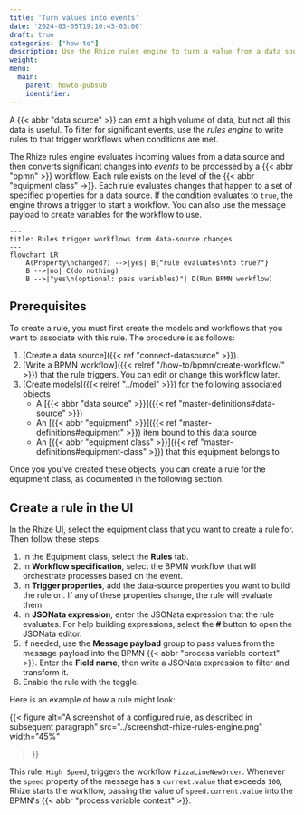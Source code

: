```yaml
---
title: 'Turn values into events'
date: '2024-03-05T19:10:43-03:00'
draft: true
categories: ["how-to"]
description: Use the Rhize rules engine to turn a value from a data source into an event for orchestration
weight:
menu:
  main:
    parent: howto-pubsub
    identifier:
---
```


A {{< abbr "data source" >}}  can emit a high volume of data,
but not all this data is useful.
To filter for significant events, use the _rules engine_ to write rules to that trigger workflows when conditions are met.

The Rhize rules engine evaluates incoming values from a data source and then converts significant changes into _events_ to be processed by a {{< abbr "bpmn" >}} workflow.
Each rule exists on the level of the {{< abbr "equipment class" ->}}.
Each rule evaluates changes that happen to a set of specified properties for a data source.
If the condition evaluates to `true`, the engine throws a trigger to start a workflow.
You can also use the message payload to create variables for the workflow to use.


```mermaid
---
title: Rules trigger workflows from data-source changes
---
flowchart LR
    A(Property\nchanged?) -->|yes| B{"rule evaluates\nto true?"}
    B -->|no| C(do nothing)
    B -->|"yes\n(optional: pass variables)"| D(Run BPMN workflow)
```

## Prerequisites

To create a rule, you must first create the models and workflows that you want to associate with this rule.
The procedure is as follows:
1. [Create a data source]({{< ref "connect-datasource" >}}).
1. [Write a BPMN workflow]({{< relref "/how-to/bpmn/create-workflow/" >}}) that the rule triggers. You can edit or change this workflow later.
1. [Create models]({{< relref "../model" >}}) for the following associated objects
    - A [{{< abbr "data source" >}}]({{< ref "master-definitions#data-source" >}})
    - An [{{< abbr "equipment" >}}]({{< ref "master-definitions#equipment" >}}) item bound to this data source
    - An [{{< abbr "equipment class" >}}]({{< ref "master-definitions#equipment-class" >}}) that this equipment belongs to

Once you you've created these objects, you can create a rule for the equipment class, as documented in the following section.

## Create a rule in the UI

In the Rhize UI, select the equipment class that you want to create a rule for.
Then follow these steps:

1. In the Equipment class, select the **Rules** tab.
1. In **Workflow specification**, select the BPMN workflow that will orchestrate processes based on the event.
1. In **Trigger properties**, add the data-source properties you want to build the rule on. If any of these properties change, the rule will evaluate them.
1. In **JSONata expression**, enter the JSONata expression that the rule evaluates. For help building expressions, select the **#** button to open the JSONata editor.
1. If needed, use the **Message payload** group to pass values from the message payload into the BPMN {{< abbr "process variable context" >}}. Enter the **Field name**, then write a JSONata expression to filter and transform it.
1. Enable the rule with the toggle.

Here is an example of how a rule might look:

{{< figure
alt="A screenshot of a configured rule, as described in subsequent paragraph"
src="../screenshot-rhize-rules-engine.png"
width="45%"
>}}

This rule, `High Speed`, triggers the workflow `PizzaLineNewOrder`.
Whenever the `speed` property of the message has a `current.value` that exceeds `100`,
Rhize starts the workflow, passing the value of `speed.current.value` into the BPMN's {{< abbr "process variable context" >}}.
